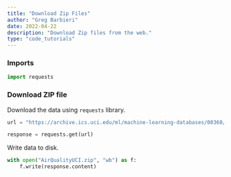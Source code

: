 ```yaml
---
title: "Download Zip Files"
author: "Greg Barbieri"
date: 2022-04-22
description: "Download Zip files from the web."
type: "code_tutorials"
--- 
```


### Imports

```python
import requests
```

### Download ZIP file

Download the data using `requests` library.


```python
url = "https://archive.ics.uci.edu/ml/machine-learning-databases/00360/AirQualityUCI.zip"

response = requests.get(url)
```

Write data to disk.


```python
with open("AirQualityUCI.zip", "wb") as f:
    f.write(response.content)
```
